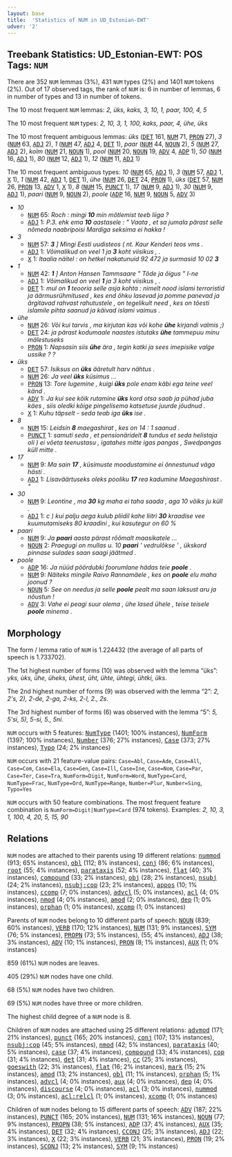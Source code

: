 ```yaml
---
layout: base
title:  'Statistics of NUM in UD_Estonian-EWT'
udver: '2'
---
```


## Treebank Statistics: UD_Estonian-EWT: POS Tags: `NUM`

There are 352 `NUM` lemmas (3%), 431 `NUM` types (2%) and 1401 `NUM` tokens (2%).
Out of 17 observed tags, the rank of `NUM` is: 6 in number of lemmas, 6 in number of types and 13 in number of tokens.

The 10 most frequent `NUM` lemmas: <em>2, üks, kaks, 3, 10, 1, paar, 100, 4, 5</em>

The 10 most frequent `NUM` types:  <em>2, 10, 3, 1, 100, kaks, paar, 4, ühe, üks</em>

The 10 most frequent ambiguous lemmas: <em>üks</em> (<tt><a href="et_ewt-pos-DET.html">DET</a></tt> 161, <tt><a href="et_ewt-pos-NUM.html">NUM</a></tt> 71, <tt><a href="et_ewt-pos-PRON.html">PRON</a></tt> 27), <em>3</em> (<tt><a href="et_ewt-pos-NUM.html">NUM</a></tt> 63, <tt><a href="et_ewt-pos-ADJ.html">ADJ</a></tt> 2), <em>1</em> (<tt><a href="et_ewt-pos-NUM.html">NUM</a></tt> 47, <tt><a href="et_ewt-pos-ADJ.html">ADJ</a></tt> 4, <tt><a href="et_ewt-pos-DET.html">DET</a></tt> 1), <em>paar</em> (<tt><a href="et_ewt-pos-NUM.html">NUM</a></tt> 44, <tt><a href="et_ewt-pos-NOUN.html">NOUN</a></tt> 2), <em>5</em> (<tt><a href="et_ewt-pos-NUM.html">NUM</a></tt> 27, <tt><a href="et_ewt-pos-ADJ.html">ADJ</a></tt> 2), <em>kolm</em> (<tt><a href="et_ewt-pos-NUM.html">NUM</a></tt> 21, <tt><a href="et_ewt-pos-NOUN.html">NOUN</a></tt> 1), <em>pool</em> (<tt><a href="et_ewt-pos-NUM.html">NUM</a></tt> 20, <tt><a href="et_ewt-pos-NOUN.html">NOUN</a></tt> 19, <tt><a href="et_ewt-pos-ADV.html">ADV</a></tt> 4, <tt><a href="et_ewt-pos-ADP.html">ADP</a></tt> 1), <em>50</em> (<tt><a href="et_ewt-pos-NUM.html">NUM</a></tt> 16, <tt><a href="et_ewt-pos-ADJ.html">ADJ</a></tt> 1), <em>80</em> (<tt><a href="et_ewt-pos-NUM.html">NUM</a></tt> 12, <tt><a href="et_ewt-pos-ADJ.html">ADJ</a></tt> 1), <em>12</em> (<tt><a href="et_ewt-pos-NUM.html">NUM</a></tt> 11, <tt><a href="et_ewt-pos-ADJ.html">ADJ</a></tt> 1)

The 10 most frequent ambiguous types:  <em>10</em> (<tt><a href="et_ewt-pos-NUM.html">NUM</a></tt> 65, <tt><a href="et_ewt-pos-ADJ.html">ADJ</a></tt> 1), <em>3</em> (<tt><a href="et_ewt-pos-NUM.html">NUM</a></tt> 57, <tt><a href="et_ewt-pos-ADJ.html">ADJ</a></tt> 1, <tt><a href="et_ewt-pos-X.html">X</a></tt> 1), <em>1</em> (<tt><a href="et_ewt-pos-NUM.html">NUM</a></tt> 42, <tt><a href="et_ewt-pos-ADJ.html">ADJ</a></tt> 1, <tt><a href="et_ewt-pos-DET.html">DET</a></tt> 1), <em>ühe</em> (<tt><a href="et_ewt-pos-NUM.html">NUM</a></tt> 26, <tt><a href="et_ewt-pos-DET.html">DET</a></tt> 24, <tt><a href="et_ewt-pos-PRON.html">PRON</a></tt> 1), <em>üks</em> (<tt><a href="et_ewt-pos-DET.html">DET</a></tt> 57, <tt><a href="et_ewt-pos-NUM.html">NUM</a></tt> 26, <tt><a href="et_ewt-pos-PRON.html">PRON</a></tt> 13, <tt><a href="et_ewt-pos-ADV.html">ADV</a></tt> 1, <tt><a href="et_ewt-pos-X.html">X</a></tt> 1), <em>8</em> (<tt><a href="et_ewt-pos-NUM.html">NUM</a></tt> 15, <tt><a href="et_ewt-pos-PUNCT.html">PUNCT</a></tt> 1), <em>17</em> (<tt><a href="et_ewt-pos-NUM.html">NUM</a></tt> 9, <tt><a href="et_ewt-pos-ADJ.html">ADJ</a></tt> 1), <em>30</em> (<tt><a href="et_ewt-pos-NUM.html">NUM</a></tt> 9, <tt><a href="et_ewt-pos-ADJ.html">ADJ</a></tt> 1), <em>paari</em> (<tt><a href="et_ewt-pos-NUM.html">NUM</a></tt> 9, <tt><a href="et_ewt-pos-NOUN.html">NOUN</a></tt> 2), <em>poole</em> (<tt><a href="et_ewt-pos-ADP.html">ADP</a></tt> 16, <tt><a href="et_ewt-pos-NUM.html">NUM</a></tt> 9, <tt><a href="et_ewt-pos-NOUN.html">NOUN</a></tt> 5, <tt><a href="et_ewt-pos-ADV.html">ADV</a></tt> 3)


* <em>10</em>
  * <tt><a href="et_ewt-pos-NUM.html">NUM</a></tt> 65: <em>Roch : mingi <b>10</b> min mõtlemist teeb liiga ?</em>
  * <tt><a href="et_ewt-pos-ADJ.html">ADJ</a></tt> 1: <em>P.3. ehk ema <b>10</b> aastasele : " Vaata , et sa jumala pärast selle nõmeda naabripoisi Mardiga seksima ei hakka !</em>
* <em>3</em>
  * <tt><a href="et_ewt-pos-NUM.html">NUM</a></tt> 57: <em><b>3</b> ] Mingi Eesti uudisteos ( nt. Kaur Kenderi teos vms .</em>
  * <tt><a href="et_ewt-pos-ADJ.html">ADJ</a></tt> 1: <em>Võimalikud on veel 1 ja <b>3</b> koht viisikus , .</em>
  * <tt><a href="et_ewt-pos-X.html">X</a></tt> 1: <em>Itaalia näitel : on hetkel nakatunuid 92 472 ja surmasid 10 02 <b>3</b></em>
* <em>1</em>
  * <tt><a href="et_ewt-pos-NUM.html">NUM</a></tt> 42: <em><b>1</b> ] Anton Hansen Tammsaare " Tõde ja õigus " I-ne</em>
  * <tt><a href="et_ewt-pos-ADJ.html">ADJ</a></tt> 1: <em>Võimalikud on veel <b>1</b> ja 3 koht viisikus , .</em>
  * <tt><a href="et_ewt-pos-DET.html">DET</a></tt> 1: <em>mul on <b>1</b> teooria selle asja kohta : nimelt nood islami terroristid ja äärmusrühmitused , kes end õhku lasevad ja pomme panevad ja ärgitavad rahvast rahutustele , on tegelikult need , kes on tõesti islamile pihta saanud ja käivad islami vaimus .</em>
* <em>ühe</em>
  * <tt><a href="et_ewt-pos-NUM.html">NUM</a></tt> 26: <em>Või kui tarvis , ma kirjutan kas või kohe <b>ühe</b> kirjandi valmis ;)</em>
  * <tt><a href="et_ewt-pos-DET.html">DET</a></tt> 24: <em>ja pärast kodumaale naastes istutaks <b>ühe</b> tammepuu minu mälestuseks</em>
  * <tt><a href="et_ewt-pos-PRON.html">PRON</a></tt> 1: <em>Napsasin siis <b>ühe</b> ära , tegin katki ja sees imepisike valge ussike ? ?</em>
* <em>üks</em>
  * <tt><a href="et_ewt-pos-DET.html">DET</a></tt> 57: <em>Isiksus on <b>üks</b> ääretult harv nähtus .</em>
  * <tt><a href="et_ewt-pos-NUM.html">NUM</a></tt> 26: <em>Ja veel <b>üks</b> küsimus ...</em>
  * <tt><a href="et_ewt-pos-PRON.html">PRON</a></tt> 13: <em>Tore lugemine , kuigi <b>üks</b> pole enam käbi ega teine veel känd .</em>
  * <tt><a href="et_ewt-pos-ADV.html">ADV</a></tt> 1: <em>Ja kui see kõik rutamine <b>üks</b> kord otsa saab ja pühad juba käes , siis oledki kõige pingelisema katsetuse juurde jõudnud .</em>
  * <tt><a href="et_ewt-pos-X.html">X</a></tt> 1: <em>Kuhu täpselt - seda teab iga <b>üks</b> ise .</em>
* <em>8</em>
  * <tt><a href="et_ewt-pos-NUM.html">NUM</a></tt> 15: <em>Leidsin <b>8</b> maegashirat , kes on 14 : 1 saanud .</em>
  * <tt><a href="et_ewt-pos-PUNCT.html">PUNCT</a></tt> 1: <em>samuti seda , et pensionäridelt <b>8</b> tundus et seda helistaja oli ) ei võeta teenustasu , igatahes mitte igas pangas , Swedpangas küll mitte .</em>
* <em>17</em>
  * <tt><a href="et_ewt-pos-NUM.html">NUM</a></tt> 9: <em>Ma sain <b>17</b> , küsimuste moodustamine ei õnnestunud väga hästi .</em>
  * <tt><a href="et_ewt-pos-ADJ.html">ADJ</a></tt> 1: <em>Lisaväärtuseks oleks pooliku <b>17</b> rea kadumine Maegashirast . "</em>
* <em>30</em>
  * <tt><a href="et_ewt-pos-NUM.html">NUM</a></tt> 9: <em>Leontine , ma <b>30</b> kg maha ei taha saada , aga 10 võiks ju küll .</em>
  * <tt><a href="et_ewt-pos-ADJ.html">ADJ</a></tt> 1: <em>c ) kui palju aega kulub pliidil kahe liitri <b>30</b> kraadise vee kuumutamiseks 80 kraadini , kui kasutegur on 60 %</em>
* <em>paari</em>
  * <tt><a href="et_ewt-pos-NUM.html">NUM</a></tt> 9: <em>Ja <b>paari</b> aasta pärast rôômalt maasikatele ...</em>
  * <tt><a href="et_ewt-pos-NOUN.html">NOUN</a></tt> 2: <em>Praegugi on mullas u. 10 <b>paari</b> ' vedrulõkse ' , ükskord pinnase sulades saan saagi jäätmed .</em>
* <em>poole</em>
  * <tt><a href="et_ewt-pos-ADP.html">ADP</a></tt> 16: <em>Ja nüüd pöördubki foorumlane hädas teie <b>poole</b> .</em>
  * <tt><a href="et_ewt-pos-NUM.html">NUM</a></tt> 9: <em>Näiteks mingile Raivo Rannamäele , kes on <b>poole</b> elu maha joonud ?</em>
  * <tt><a href="et_ewt-pos-NOUN.html">NOUN</a></tt> 5: <em>See on needus ja selle <b>poole</b> pealt ma saan laksust aru ja nõustun !</em>
  * <tt><a href="et_ewt-pos-ADV.html">ADV</a></tt> 3: <em>Vahe ei peagi suur olema , ühe lased ühele , teise teisele <b>poole</b> minema .</em>

## Morphology

The form / lemma ratio of `NUM` is 1.224432 (the average of all parts of speech is 1.733702).

The 1st highest number of forms (10) was observed with the lemma “üks”: <em>yks, ùks, ühe, üheks, ühest, üht, ühte, ühtegi, ühtki, üks</em>.

The 2nd highest number of forms (9) was observed with the lemma “2”: <em>2, 2's, 2), 2-de, 2-ga, 2-ks, 2-l, 2., 2s</em>.

The 3rd highest number of forms (6) was observed with the lemma “5”: <em>5, 5'si, 5), 5-si, 5., 5ni</em>.

`NUM` occurs with 5 features: <tt><a href="et_ewt-feat-NumType.html">NumType</a></tt> (1401; 100% instances), <tt><a href="et_ewt-feat-NumForm.html">NumForm</a></tt> (1397; 100% instances), <tt><a href="et_ewt-feat-Number.html">Number</a></tt> (376; 27% instances), <tt><a href="et_ewt-feat-Case.html">Case</a></tt> (373; 27% instances), <tt><a href="et_ewt-feat-Typo.html">Typo</a></tt> (24; 2% instances)

`NUM` occurs with 21 feature-value pairs: `Case=Abl`, `Case=Ade`, `Case=All`, `Case=Com`, `Case=Ela`, `Case=Gen`, `Case=Ill`, `Case=Ine`, `Case=Nom`, `Case=Par`, `Case=Ter`, `Case=Tra`, `NumForm=Digit`, `NumForm=Word`, `NumType=Card`, `NumType=Frac`, `NumType=Ord`, `NumType=Range`, `Number=Plur`, `Number=Sing`, `Typo=Yes`

`NUM` occurs with 50 feature combinations.
The most frequent feature combination is `NumForm=Digit|NumType=Card` (974 tokens).
Examples: <em>2, 10, 3, 1, 100, 4, 20, 5, 15, 90</em>


## Relations

`NUM` nodes are attached to their parents using 19 different relations: <tt><a href="et_ewt-dep-nummod.html">nummod</a></tt> (913; 65% instances), <tt><a href="et_ewt-dep-obl.html">obl</a></tt> (112; 8% instances), <tt><a href="et_ewt-dep-conj.html">conj</a></tt> (86; 6% instances), <tt><a href="et_ewt-dep-root.html">root</a></tt> (55; 4% instances), <tt><a href="et_ewt-dep-parataxis.html">parataxis</a></tt> (52; 4% instances), <tt><a href="et_ewt-dep-flat.html">flat</a></tt> (40; 3% instances), <tt><a href="et_ewt-dep-compound.html">compound</a></tt> (33; 2% instances), <tt><a href="et_ewt-dep-obj.html">obj</a></tt> (28; 2% instances), <tt><a href="et_ewt-dep-nsubj.html">nsubj</a></tt> (24; 2% instances), <tt><a href="et_ewt-dep-nsubj-cop.html">nsubj:cop</a></tt> (23; 2% instances), <tt><a href="et_ewt-dep-appos.html">appos</a></tt> (10; 1% instances), <tt><a href="et_ewt-dep-ccomp.html">ccomp</a></tt> (7; 0% instances), <tt><a href="et_ewt-dep-advcl.html">advcl</a></tt> (5; 0% instances), <tt><a href="et_ewt-dep-acl.html">acl</a></tt> (4; 0% instances), <tt><a href="et_ewt-dep-nmod.html">nmod</a></tt> (4; 0% instances), <tt><a href="et_ewt-dep-amod.html">amod</a></tt> (2; 0% instances), <tt><a href="et_ewt-dep-dep.html">dep</a></tt> (1; 0% instances), <tt><a href="et_ewt-dep-orphan.html">orphan</a></tt> (1; 0% instances), <tt><a href="et_ewt-dep-xcomp.html">xcomp</a></tt> (1; 0% instances)

Parents of `NUM` nodes belong to 10 different parts of speech: <tt><a href="et_ewt-pos-NOUN.html">NOUN</a></tt> (839; 60% instances), <tt><a href="et_ewt-pos-VERB.html">VERB</a></tt> (170; 12% instances), <tt><a href="et_ewt-pos-NUM.html">NUM</a></tt> (131; 9% instances), <tt><a href="et_ewt-pos-SYM.html">SYM</a></tt> (76; 5% instances), <tt><a href="et_ewt-pos-PROPN.html">PROPN</a></tt> (73; 5% instances),  (55; 4% instances), <tt><a href="et_ewt-pos-ADJ.html">ADJ</a></tt> (38; 3% instances), <tt><a href="et_ewt-pos-ADV.html">ADV</a></tt> (10; 1% instances), <tt><a href="et_ewt-pos-PRON.html">PRON</a></tt> (8; 1% instances), <tt><a href="et_ewt-pos-AUX.html">AUX</a></tt> (1; 0% instances)

859 (61%) `NUM` nodes are leaves.

405 (29%) `NUM` nodes have one child.

68 (5%) `NUM` nodes have two children.

69 (5%) `NUM` nodes have three or more children.

The highest child degree of a `NUM` node is 8.

Children of `NUM` nodes are attached using 25 different relations: <tt><a href="et_ewt-dep-advmod.html">advmod</a></tt> (171; 21% instances), <tt><a href="et_ewt-dep-punct.html">punct</a></tt> (165; 20% instances), <tt><a href="et_ewt-dep-conj.html">conj</a></tt> (107; 13% instances), <tt><a href="et_ewt-dep-nsubj-cop.html">nsubj:cop</a></tt> (45; 5% instances), <tt><a href="et_ewt-dep-nmod.html">nmod</a></tt> (42; 5% instances), <tt><a href="et_ewt-dep-parataxis.html">parataxis</a></tt> (40; 5% instances), <tt><a href="et_ewt-dep-case.html">case</a></tt> (37; 4% instances), <tt><a href="et_ewt-dep-compound.html">compound</a></tt> (33; 4% instances), <tt><a href="et_ewt-dep-cop.html">cop</a></tt> (31; 4% instances), <tt><a href="et_ewt-dep-det.html">det</a></tt> (31; 4% instances), <tt><a href="et_ewt-dep-cc.html">cc</a></tt> (25; 3% instances), <tt><a href="et_ewt-dep-goeswith.html">goeswith</a></tt> (22; 3% instances), <tt><a href="et_ewt-dep-flat.html">flat</a></tt> (16; 2% instances), <tt><a href="et_ewt-dep-mark.html">mark</a></tt> (15; 2% instances), <tt><a href="et_ewt-dep-amod.html">amod</a></tt> (13; 2% instances), <tt><a href="et_ewt-dep-obl.html">obl</a></tt> (11; 1% instances), <tt><a href="et_ewt-dep-orphan.html">orphan</a></tt> (5; 1% instances), <tt><a href="et_ewt-dep-advcl.html">advcl</a></tt> (4; 0% instances), <tt><a href="et_ewt-dep-aux.html">aux</a></tt> (4; 0% instances), <tt><a href="et_ewt-dep-dep.html">dep</a></tt> (4; 0% instances), <tt><a href="et_ewt-dep-discourse.html">discourse</a></tt> (4; 0% instances), <tt><a href="et_ewt-dep-acl.html">acl</a></tt> (3; 0% instances), <tt><a href="et_ewt-dep-nummod.html">nummod</a></tt> (3; 0% instances), <tt><a href="et_ewt-dep-acl-relcl.html">acl:relcl</a></tt> (1; 0% instances), <tt><a href="et_ewt-dep-xcomp.html">xcomp</a></tt> (1; 0% instances)

Children of `NUM` nodes belong to 15 different parts of speech: <tt><a href="et_ewt-pos-ADV.html">ADV</a></tt> (187; 22% instances), <tt><a href="et_ewt-pos-PUNCT.html">PUNCT</a></tt> (165; 20% instances), <tt><a href="et_ewt-pos-NUM.html">NUM</a></tt> (131; 16% instances), <tt><a href="et_ewt-pos-NOUN.html">NOUN</a></tt> (77; 9% instances), <tt><a href="et_ewt-pos-PROPN.html">PROPN</a></tt> (38; 5% instances), <tt><a href="et_ewt-pos-ADP.html">ADP</a></tt> (37; 4% instances), <tt><a href="et_ewt-pos-AUX.html">AUX</a></tt> (35; 4% instances), <tt><a href="et_ewt-pos-DET.html">DET</a></tt> (32; 4% instances), <tt><a href="et_ewt-pos-CCONJ.html">CCONJ</a></tt> (25; 3% instances), <tt><a href="et_ewt-pos-ADJ.html">ADJ</a></tt> (22; 3% instances), <tt><a href="et_ewt-pos-X.html">X</a></tt> (22; 3% instances), <tt><a href="et_ewt-pos-VERB.html">VERB</a></tt> (21; 3% instances), <tt><a href="et_ewt-pos-PRON.html">PRON</a></tt> (19; 2% instances), <tt><a href="et_ewt-pos-SCONJ.html">SCONJ</a></tt> (13; 2% instances), <tt><a href="et_ewt-pos-SYM.html">SYM</a></tt> (9; 1% instances)

